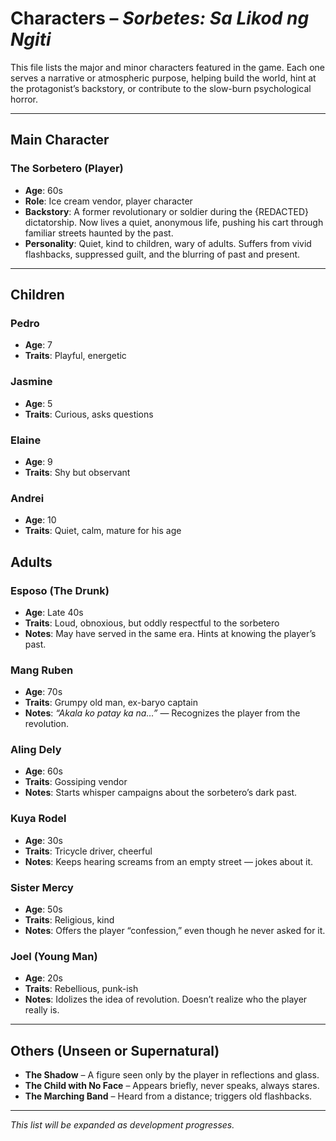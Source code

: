 # Characters – *Sorbetes: Sa Likod ng Ngiti*

This file lists the major and minor characters featured in the game. Each one serves a narrative or atmospheric purpose, helping build the world, hint at the protagonist’s backstory, or contribute to the slow-burn psychological horror.

---

##  Main Character

### **The Sorbetero (Player)**
- **Age**: 60s
- **Role**: Ice cream vendor, player character
- **Backstory**: A former revolutionary or soldier during the {REDACTED} dictatorship. Now lives a quiet, anonymous life, pushing his cart through familiar streets haunted by the past.
- **Personality**: Quiet, kind to children, wary of adults. Suffers from vivid flashbacks, suppressed guilt, and the blurring of past and present.

---

## Children 

### **Pedro**  
- **Age**: 7
- **Traits**: Playful, energetic  

### **Jasmine**  
- **Age**: 5
- **Traits**: Curious, asks questions   

### **Elaine**  
- **Age**: 9  
- **Traits**: Shy but observant  

### **Andrei**  
- **Age**: 10  
- **Traits**: Quiet, calm, mature for his age  

##  Adults

### **Esposo (The Drunk)**  
- **Age**: Late 40s  
- **Traits**: Loud, obnoxious, but oddly respectful to the sorbetero  
- **Notes**: May have served in the same era. Hints at knowing the player’s past.

### **Mang Ruben**  
- **Age**: 70s  
- **Traits**: Grumpy old man, ex-baryo captain  
- **Notes**: *“Akala ko patay ka na…”* — Recognizes the player from the revolution.

### **Aling Dely**  
- **Age**: 60s  
- **Traits**: Gossiping vendor  
- **Notes**: Starts whisper campaigns about the sorbetero’s dark past.

### **Kuya Rodel**  
- **Age**: 30s  
- **Traits**: Tricycle driver, cheerful  
- **Notes**: Keeps hearing screams from an empty street — jokes about it.

### **Sister Mercy**  
- **Age**: 50s  
- **Traits**: Religious, kind  
- **Notes**: Offers the player “confession,” even though he never asked for it.

### **Joel (Young Man)**  
- **Age**: 20s  
- **Traits**: Rebellious, punk-ish  
- **Notes**: Idolizes the idea of revolution. Doesn’t realize who the player really is.

---

##  Others (Unseen or Supernatural)

- **The Shadow** – A figure seen only by the player in reflections and glass.
- **The Child with No Face** – Appears briefly, never speaks, always stares.
- **The Marching Band** – Heard from a distance; triggers old flashbacks.

---

*This list will be expanded as development progresses.*


